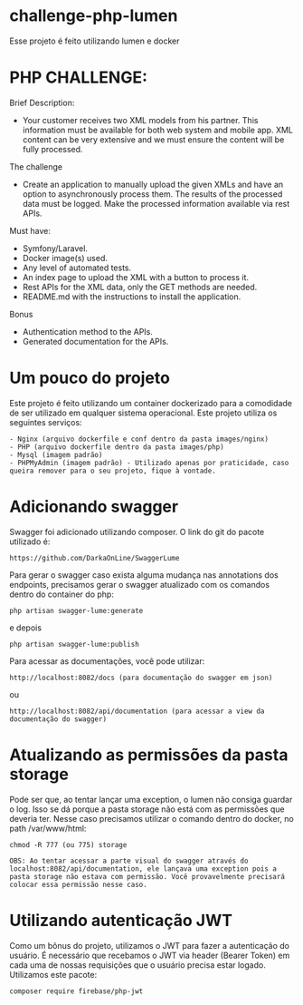 # challenge-php-lumen
Esse projeto é feito utilizando lumen e docker

# PHP CHALLENGE:
Brief Description:
- Your customer receives two XML models from his partner. This information must be
available for both web system and mobile app. XML content can be very extensive and we must
ensure the content will be fully processed.

The challenge
- Create an application to manually upload the given XMLs and have an option
to asynchronously process them. The results of the processed data must be logged. Make the
processed information available via rest APIs.

Must have:
- Symfony/Laravel.
- Docker image(s) used.
- Any level of automated tests.
- An index page to upload the XML with a button to process it.
- Rest APIs for the XML data, only the GET methods are needed.
- README.md with the instructions to install the application.

Bonus
- Authentication method to the APIs.
- Generated documentation for the APIs.

# Um pouco do projeto
Este projeto é feito utilizando um container dockerizado para a comodidade de ser utilizado em qualquer sistema operacional.
Este projeto utiliza os seguintes serviços:
```
- Nginx (arquivo dockerfile e conf dentro da pasta images/nginx)
- PHP (arquivo dockerfile dentro da pasta images/php)
- Mysql (imagem padrão)
- PHPMyAdmin (imagem padrão) - Utilizado apenas por praticidade, caso queira remover para o seu projeto, fique à vontade.
```

# Adicionando swagger
Swagger foi adicionado utilizando composer. O link do git do pacote utilizado é:
```
https://github.com/DarkaOnLine/SwaggerLume
```

Para gerar o swagger caso exista alguma mudança nas annotations dos endpoints, precisamos gerar o swagger atualizado com os comandos dentro do container do php:
```
php artisan swagger-lume:generate
```

e depois

```
php artisan swagger-lume:publish
```

Para acessar as documentações, você pode utilizar:
```
http://localhost:8082/docs (para documentação do swagger em json)
```
ou
```
http://localhost:8082/api/documentation (para acessar a view da documentação do swagger)
```

# Atualizando as permissões da pasta storage
Pode ser que, ao tentar lançar uma exception, o lumen não consiga guardar o log. Isso se dá porque a pasta storage não está com as permissões que deveria ter. Nesse caso precisamos utilizar o comando dentro do docker, no path /var/www/html:
```
chmod -R 777 (ou 775) storage
```

```
OBS: Ao tentar acessar a parte visual do swagger através do localhost:8082/api/documentation, ele lançava uma exception pois a pasta storage não estava com permissão. Você provavelmente precisará colocar essa permissão nesse caso.
```

# Utilizando autenticação JWT
Como um bônus do projeto, utilizamos o JWT para fazer a autenticação do usuário. É necessário que recebamos o JWT via header (Bearer Token) em cada uma de nossas requisições que o usuário precisa estar logado. Utilizamos este pacote:
```
composer require firebase/php-jwt
```